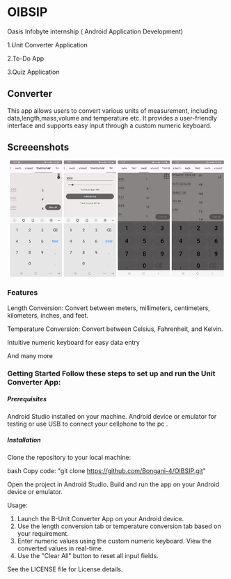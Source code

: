 # OIBSIP
Oasis Infobyte internship ( Android Application Development)


1.Unit Converter Application

2.To-Do App

3.Quiz Application


## Converter


This app allows users to convert various units of measurement, including data,length,mass,volume and temperature etc. It provides a user-friendly interface and supports easy input through a custom numeric keyboard.

##  Screeenshots


<p align="center">

 <img src="Screenshots/Screenshot_20240216_105701.jpg" alt="1" width="120">
<img src="Screenshots/Screenshot_20240216_105726.jpg" alt="2" width="120">
<img src="Screenshots/Screenshot_20240216_112023.jpg" alt="3" width="120">
<img src="Screenshots/Screenshot_20240216_112213.jpg" alt="4" width="120">



### Features

Length Conversion: Convert between meters, millimeters, centimeters, kilometers, inches, and feet. 

Temperature Conversion: Convert between Celsius, Fahrenheit, and Kelvin. 

Intuitive numeric keyboard for easy data entry 

And many more

### Getting Started Follow these steps to set up and run the Unit Converter App: 

##### Prerequisites 

Android Studio installed on your machine. Android device or emulator for testing or use USB to connect your cellphone to the pc . 

##### Installation

Clone the repository to your local machine: 

bash Copy code: "git clone https://github.com/Bongani-4/OIBSIP.git"

Open the project in Android Studio. Build and run the app on your Android device or emulator.

Usage: 

1. Launch the B-Unit Converter App on your Android device.
2.  Use the length conversion tab or temperature conversion tab based on your requirement.
3.   Enter numeric values using the custom numeric keyboard. View the converted values in real-time.
4.   Use the "Clear All" button to reset all input fields.

See the LICENSE file for License details.
